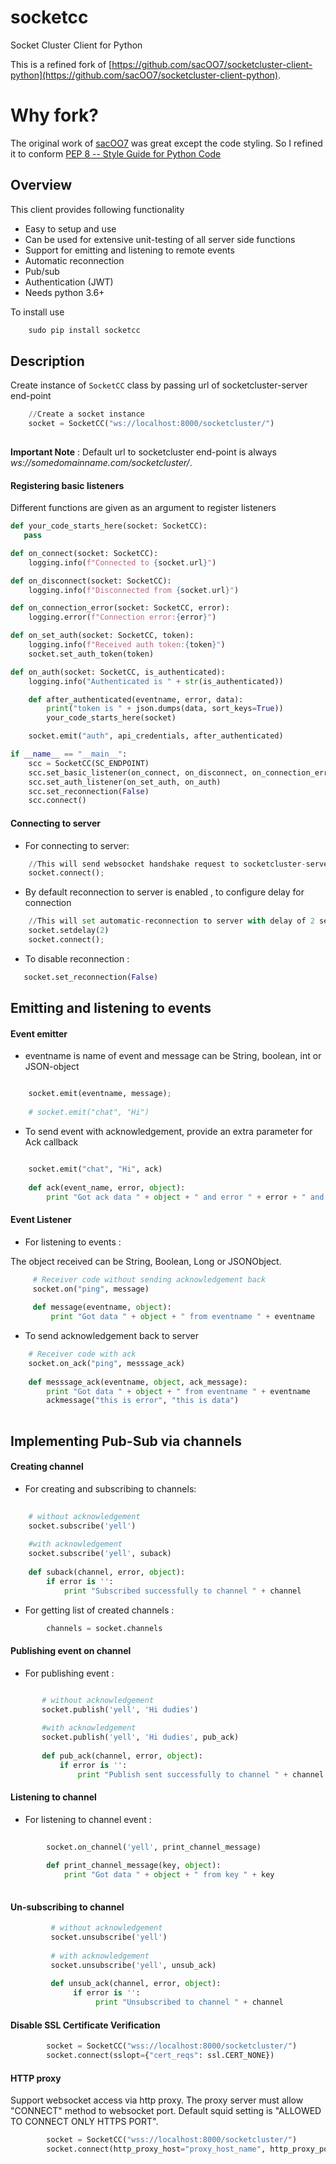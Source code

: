 # socketcc
Socket Cluster Client for Python

This is a refined fork of [https://github.com/sacOO7/socketcluster-client-python](https://github.com/sacOO7/socketcluster-client-python).

# Why fork?
The original work of [sacOO7](https://github.com/sacOO7/socketcluster-client-python) was great except the code styling.
So I refined it to conform [PEP 8 -- Style Guide for Python Code](https://www.python.org/dev/peps/pep-0008/ "Style Guide for Python Code")

    
Overview
--------
This client provides following functionality

- Easy to setup and use
- Can be used for extensive unit-testing of all server side functions
- Support for emitting and listening to remote events
- Automatic reconnection
- Pub/sub
- Authentication (JWT)
- Needs python 3.6+

To install use
```python
    sudo pip install socketcc
```

Description
-----------
Create instance of `SocketCC` class by passing url of socketcluster-server end-point 

```python
    //Create a socket instance
    socket = SocketCC("ws://localhost:8000/socketcluster/") 
    
```
**Important Note** : Default url to socketcluster end-point is always *ws://somedomainname.com/socketcluster/*.

#### Registering basic listeners
 
Different functions are given as an argument to register listeners

```python
def your_code_starts_here(socket: SocketCC):
   pass

def on_connect(socket: SocketCC):
    logging.info(f"Connected to {socket.url}")

def on_disconnect(socket: SocketCC):
    logging.info(f"Disconnected from {socket.url}")

def on_connection_error(socket: SocketCC, error):
    logging.error(f"Connection error:{error}")

def on_set_auth(socket: SocketCC, token):
    logging.info(f"Received auth token:{token}")
    socket.set_auth_token(token)

def on_auth(socket: SocketCC, is_authenticated):
    logging.info("Authenticated is " + str(is_authenticated))

    def after_authenticated(eventname, error, data):
        print("token is " + json.dumps(data, sort_keys=True))
        your_code_starts_here(socket)

    socket.emit("auth", api_credentials, after_authenticated)

if __name__ == "__main__":
    scc = SocketCC(SC_ENDPOINT)
    scc.set_basic_listener(on_connect, on_disconnect, on_connection_error)
    scc.set_auth_listener(on_set_auth, on_auth)
    scc.set_reconnection(False)
    scc.connect()
```

#### Connecting to server

- For connecting to server:

```python
    //This will send websocket handshake request to socketcluster-server
    socket.connect();
```

- By default reconnection to server is enabled , to configure delay for connection

```python
    //This will set automatic-reconnection to server with delay of 2 seconds and repeating it for infinitely
    socket.setdelay(2)
    socket.connect();
```

- To disable reconnection :

```python
   socket.set_reconnection(False)
```

Emitting and listening to events
--------------------------------
#### Event emitter

- eventname is name of event and message can be String, boolean, int or JSON-object

```python

    socket.emit(eventname, message);
        
    # socket.emit("chat", "Hi")
```

- To send event with acknowledgement, provide an extra parameter for Ack callback

```python

    socket.emit("chat", "Hi", ack)  
        
    def ack(event_name, error, object):
        print "Got ack data " + object + " and error " + error + " and event_name is " + eventname
```

#### Event Listener

- For listening to events :

The object received can be String, Boolean, Long or JSONObject.

```python
     # Receiver code without sending acknowledgement back
     socket.on("ping", message)
     
     def message(eventname, object):
         print "Got data " + object + " from eventname " + eventname
```

- To send acknowledgement back to server

```python
    # Receiver code with ack
    socket.on_ack("ping", messsage_ack)
    
    def messsage_ack(eventname, object, ack_message):
        print "Got data " + object + " from eventname " + eventname
        ackmessage("this is error", "this is data")
        
```

Implementing Pub-Sub via channels
---------------------------------

#### Creating channel

- For creating and subscribing to channels:

```python
    
    # without acknowledgement
    socket.subscribe('yell')
    
    #with acknowledgement
    socket.subscribe('yell', suback)
    
    def suback(channel, error, object):
        if error is '':
            print "Subscribed successfully to channel " + channel
```

- For getting list of created channels :
 
```python
        channels = socket.channels

``` 


#### Publishing event on channel

- For publishing event :

```python

       # without acknowledgement
       socket.publish('yell', 'Hi dudies')
       
       #with acknowledgement
       socket.publish('yell', 'Hi dudies', pub_ack)
       
       def pub_ack(channel, error, object):
           if error is '':
               print "Publish sent successfully to channel " + channel
``` 
 
#### Listening to channel

- For listening to channel event :

```python
        
        socket.on_channel('yell', print_channel_message)
    
        def print_channel_message(key, object):
            print "Got data " + object + " from key " + key
    
``` 
     
#### Un-subscribing to channel

```python
         # without acknowledgement
         socket.unsubscribe('yell')
         
         # with acknowledgement
         socket.unsubscribe('yell', unsub_ack) 
         
         def unsub_ack(channel, error, object):
              if error is '':
                   print "Unsubscribed to channel " + channel 
```
      
#### Disable SSL Certificate Verification

```python
        socket = SocketCC("wss://localhost:8000/socketcluster/")
        socket.connect(sslopt={"cert_reqs": ssl.CERT_NONE})
```

#### HTTP proxy

Support websocket access via http proxy. The proxy server must allow "CONNECT" method to websocket port. Default squid setting is "ALLOWED TO CONNECT ONLY HTTPS PORT".

```python
        socket = SocketCC("wss://localhost:8000/socketcluster/")
        socket.connect(http_proxy_host="proxy_host_name", http_proxy_port=3128)
```
